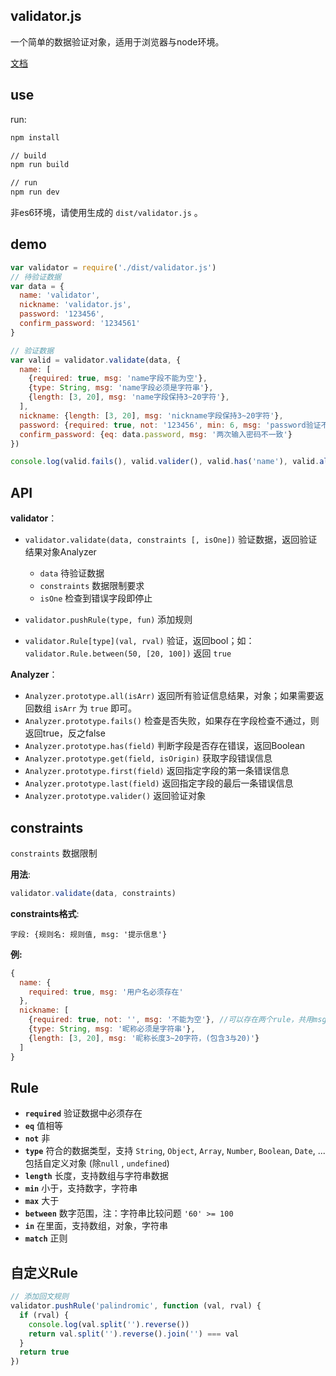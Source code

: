 ## validator.js

一个简单的数据验证对象，适用于浏览器与node环境。

[文档](https://mengdu.github.io/validator.js/docs)

## use

run:

```bat
npm install

// build
npm run build

// run
npm run dev

```
非es6环境，请使用生成的 `dist/validator.js` 。

## demo

```js
var validator = require('./dist/validator.js')
// 待验证数据
var data = {
  name: 'validator',
  nickname: 'validator.js',
  password: '123456',
  confirm_password: '1234561'
}

// 验证数据
var valid = validator.validate(data, {
  name: [
    {required: true, msg: 'name字段不能为空'},
    {type: String, msg: 'name字段必须是字符串'},
    {length: [3, 20], msg: 'name字段保持3~20字符'},
  ],
  nickname: {length: [3, 20], msg: 'nickname字段保持3~20字符'},
  password: {required: true, not: '123456', min: 6, msg: 'password验证不通过'},
  confirm_password: {eq: data.password, msg: '两次输入密码不一致'}
})

console.log(valid.fails(), valid.valider(), valid.has('name'), valid.all(true))

```

## API

**validator**：

+ `validator.validate(data, constraints [, isOne])` 验证数据，返回验证结果对象Analyzer
  
  - `data` 待验证数据
  - `constraints` 数据限制要求
  - `isOne` 检查到错误字段即停止
+ `validator.pushRule(type, fun)` 添加规则
+ `validator.Rule[type](val, rval)` 验证，返回bool；如：`validator.Rule.between(50, [20, 100])` 返回 `true`


**Analyzer**：


+ `Analyzer.prototype.all(isArr)` 返回所有验证信息结果，对象；如果需要返回数组 `isArr` 为 `true` 即可。 
+ `Analyzer.prototype.fails()` 检查是否失败，如果存在字段检查不通过，则返回true，反之false
+ `Analyzer.prototype.has(field)` 判断字段是否存在错误，返回Boolean
+ `Analyzer.prototype.get(field, isOrigin)` 获取字段错误信息
+ `Analyzer.prototype.first(field)` 返回指定字段的第一条错误信息
+ `Analyzer.prototype.last(field)` 返回指定字段的最后一条错误信息
+ `Analyzer.prototype.valider()` 返回验证对象

## constraints

`constraints` 数据限制

**用法**:

```js
validator.validate(data, constraints)
```


**constraints格式**:
```
字段: {规则名: 规则值, msg: '提示信息'}
```

**例:**

```js
{
  name: {
    required: true, msg: '用户名必须存在'
  },
  nickname: [
    {required: true, not: '', msg: '不能为空'}, //可以存在两个rule，共用msg
    {type: String, msg: '昵称必须是字符串'},
    {length: [3, 20], msg: '昵称长度3~20字符，(包含3与20)'}
  ]
}
```

## Rule

  + **`required`** 验证数据中必须存在
  + **`eq`** 值相等
  + **`not`** 非
  + **`type`** 符合的数据类型，支持 `String`, `Object`, `Array`, `Number`, `Boolean`, `Date`, ...包括自定义对象  (除`null` , `undefined`)
  + **`length`** 长度，支持数组与字符串数据
  + **`min`** 小于，支持数字，字符串
  + **`max`** 大于
  + **`between`** 数字范围，注：字符串比较问题 `'60' >= 100`
  + **`in`** 在里面，支持数组，对象，字符串
  + **`match`** 正则

## 自定义Rule

```js
// 添加回文规则
validator.pushRule('palindromic', function (val, rval) {
  if (rval) {
    console.log(val.split('').reverse())
    return val.split('').reverse().join('') === val
  }
  return true
})

```


